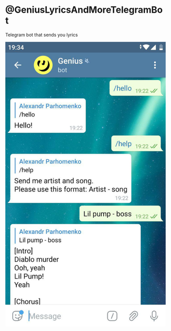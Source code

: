 # @GeniusLyricsAndMoreTelegramBot

Telegram bot that sends you lyrics

![chat image](https://github.com/alexparh/geniusTelegramBot/blob/master/chatimg.jpg)
